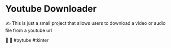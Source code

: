 # Youtube Downloader

:writing_hand: This is just a small project that allows users to download a video or audio file from a youtube url

:penguin: :penguin:
\#pytube
\#tkinter

